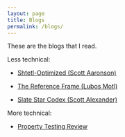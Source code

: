 ```yaml
---
layout: page
title: Blogs
permalink: /blogs/
---
```


These are the blogs that I read.

Less technical:

* [Shtetl-Optimized (Scott Aaronson)](https://www.scottaaronson.com/blog/)

* [The Reference Frame (Lubos Motl)](https://motls.blogspot.com/)

* [Slate Star Codex (Scott Alexander)](http://slatestarcodex.com/)

More technical:

* [Property Testing Review](https://ptreview.sublinear.info/)

